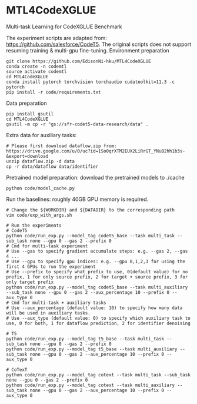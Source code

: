 # MTL4CodeXGLUE
Multi-task Learning for CodeXGLUE Benchmark

The experiment scripts are adapted from: https://github.com/salesforce/CodeT5. The original scripts does not support resuming training & multi-gpu fine-tuning.
Environment preparation
```shell
git clone https://github.com/EdisonNi-hku/MTL4CodeXGLUE
conda create -n codemtl
source activate codemtl
cd MTL4CodeXGLUE
conda install pytorch torchvision torchaudio cudatoolkit=11.3 -c pytorch
pip install -r code/requirements.txt
```

Data preparation
```shell
pip install gsutil
cd MTL4CodeXGLUE
gsutil -m cp -r "gs://sfr-codet5-data-research/data" .
```

Extra data for auxiliary tasks:
```shell
# Please first download dataflow.zip from: https://drive.google.com/u/0/uc?id=1So0qrXTM2EUX2LiRrGT_YNuB2hh1b3s-&export=download
unzip dataflow.zip -d data
cp -r data/dataflow data/identifier
```

Pretrained model preparation: download the pretrained models to ./cache
```shell
python code/model_cache.py
```

Run the baselines: roughly 40GB GPU memory is required.
```shell
# Change the ${WORKDIR} and ${DATADIR} to the corresponding path
vim code/exp_with_args.sh

# Run the experiments
# CodeT5
python code/run_exp.py --model_tag codet5_base --task multi_task --sub_task none --gpu 0 --gas 2 --prefix 0
# Cmd for multi-task experiment
# Use --gas to specify gradient accumulate steps: e.g. --gas 2, --gas 4 ...
# Use --gpu to specify gpu indices: e.g. --gpu 0,1,2,3 for using the first 4 GPUs to run the experiment
# Use --prefix to specify what prefix to use, 0(default value) for no prefix, 1 for only source prefix, 2 for target + source prefix, 3 for only target prefix
python code/run_exp.py --model_tag codet5_base --task multi_auxiliary --sub_task none --gpu 0 --gas 2 --aux_percentage 10 --prefix 0 --aux_type 0
# Cmd for multi-task + auxiliary tasks
# Use --aux_percentage (default value: 10) to specify how many data will be used in auxiliary tasks.
# Use --aux_type (default value: 0) to specify which auxiliary task to use, 0 for both, 1 for dataflow prediction, 2 for identifier denoising

# T5
python code/run_exp.py --model_tag t5_base --task multi_task --sub_task none --gpu 0 --gas 2 --prefix 0
python code/run_exp.py --model_tag t5_base --task multi_auxiliary --sub_task none --gpu 0 --gas 2 --aux_percentage 10 --prefix 0 --aux_type 0

# CoTexT
python code/run_exp.py --model_tag cotext --task multi_task --sub_task none --gpu 0 --gas 2 --prefix 0
python code/run_exp.py --model_tag cotext --task multi_auxiliary --sub_task none --gpu 0 --gas 2 --aux_percentage 10 --prefix 0 --aux_type 0
```
